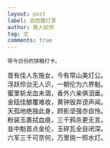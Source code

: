 ```yaml
---
layout: post
label: 血雨腥灯录
author: 故人如世
tag: 文
comments: true
---
```

   
    带今日份的饼粮打卡。
   
昔有佳人东施女，今有常山美灯公。
<br>浮跃伶台无人识，一朝伦为六界魁。
<br>蜜里斩龙血未涸，香外六亲俱泪垂。
<br>金瓯佳酿覆难收，黄钟毁弃谤声闻。
<br>天孤地绝独此身，顾影坚强亦自怜。
<br>粉装玉裹拭血痕，三千鸦杀更无言。
<br>韭中魁首点金伦，玉碎瓦全自闭深。
<br>六军三千可奈何，万里挑一照水灯。


